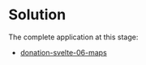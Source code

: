 # Solution

The complete application at this stage:

- [donation-svelte-06-maps](https://github.com/wit-hdip-comp-sci-2023/full-stack-1/tree/main/prj/donation/svelte/donation-svelte-06-maps)

